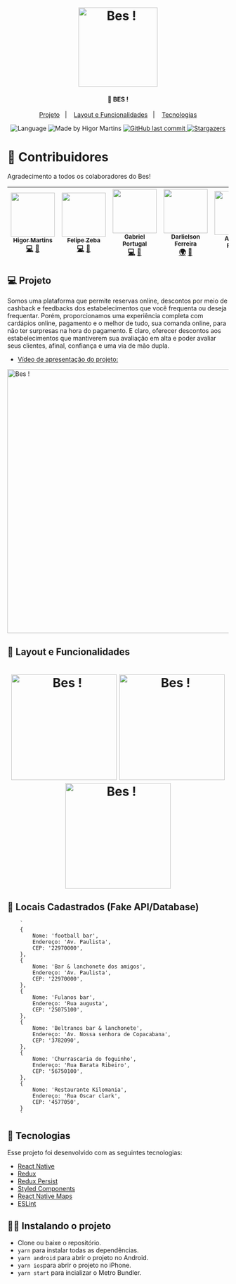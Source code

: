 <h1 align="center">
    <img alt="Bes !" title="#Bes !" src="https://user-images.githubusercontent.com/44583521/86523453-11445a80-be43-11ea-9a21-0e361d1b2a56.png" width="180px" />
</h1>

<h4 align="center">
  🚀 BES !
</h4>

<p align="center">
  <a href="#-projeto">Projeto</a>&nbsp;&nbsp;&nbsp;|&nbsp;&nbsp;&nbsp;
  <a href="#-layout-e-funcionalidades">Layout e Funcionalidades</a>&nbsp;&nbsp;&nbsp;|&nbsp;&nbsp;&nbsp;
  <a href="#-tecnologias">Tecnologias</a>
</p>

<p align="center">		 

  <img alt="Language" src="https://img.shields.io/github/languages/top/MegaHack-Shawee/Ambev?style=for-the-badge">
	
  <img alt="Made by Higor Martins" src="https://img.shields.io/github/languages/count/MegaHack-Shawee/Ambev?style=for-the-badge">

  <a href="https://github.com/MegaHack-Shawee/Ambev" target="_blank">
    <img alt="GitHub last commit" src="https://img.shields.io/github/last-commit/MegaHack-Shawee/Ambev?style=for-the-badge">
  </a>

   <a href="https://github.com/MegaHack-Shawee/Ambev/stargazers" target="_blank">
    <img alt="Stargazers" src="https://img.shields.io/github/stars/MegaHack-Shawee/Ambev?style=for-the-badge">
  </a>
  
</p>

# 🥇 Contribuidores
Agradecimento a todos os colaboradores do Bes!

| [<img src="https://avatars3.githubusercontent.com/u/44821959?s=460&u=3d09f94c26b0fd9b9ed57670c62db54fa3ae0a83&v=4" width="100px;"/><br /><sub><b>Higor Martins</b></sub>](https://www.linkedin.com/in/higormartinsdasilva/)<br /> [💻](https://github.com/MegaHack-Shawee/Mobile "Developer") [📖](https://github.com/MegaHack-Shawee/Mobile "Documentation") | [<img src="https://avatars0.githubusercontent.com/u/51774420?s=460&u=0bc43ec463bfd512986455cfaeac0637f18f24e5&v=4" width="100px;"/><br /><sub><b>Felipe Zeba</b></sub>](https://www.linkedin.com/in/felipe-zeba/)<br /> [💻](https://github.com/MegaHack-Shawee/Mobile "Developer") [📖](https://github.com/MegaHack-Shawee/Mobile "Documentation")  | [<img src="https://avatars3.githubusercontent.com/u/44583521?s=460&u=2bb92913239de8faeb3a3902ec3593782d9b4ac6&v=4" width="100px;"/><br /><sub><b>Gabriel Portugal</b></sub>](https://www.linkedin.com/in/gabrielrportugal/)<br /> [💻](https://github.com/MegaHack-Shawee/Mobile "Developer") [📖](https://github.com/MegaHack-Shawee/Mobile "Documentation") | [<img src="https://media-exp1.licdn.com/dms/image/C4D03AQEcajFmhfGZYw/profile-displayphoto-shrink_200_200/0?e=1594252800&v=beta&t=u0coELVLazK0vriJW0mKApSys2R_NMmmsmMxKcyqbZU" width="100px;"/><br /><sub><b>Darlielson Ferreira</b></sub>](https://www.linkedin.com/in/darlielson-ferreira-86451168/)<br /> [🌍](https://github.com/MegaHack-Shawee/Mobile "Business") [📖](https://github.com/MegaHack-Shawee/Mobile "Documentation") | [<img src="https://media-exp1.licdn.com/dms/image/C4D03AQHfW9FKaYDbQg/profile-displayphoto-shrink_200_200/0?e=1594252800&v=beta&t=zx37Vb7z29nleNd7EPRqD55kyASimvIyb6CDgvH3Dd0" width="100px;"/><br /><sub><b>Amanda Freitas</b></sub>](https://www.linkedin.com/in/amanda-freitas-39a937125/)<br /> [🎨](https://github.com/MegaHack-Shawee/Mobile "UX/UI Designer") [💬](https://github.com/MegaHack-Shawee/Mobile "Development support") |
| :---: | :---: | :---: | :---: | :---: |

## 💻 Projeto

Somos uma plataforma que permite reservas online, descontos por meio de cashback e feedbacks dos estabelecimentos que você frequenta ou deseja frequentar. Porém, proporcionamos uma experiência completa com cardápios online, pagamento e o melhor de tudo, sua comanda online, para não ter surpresas na hora do pagamento. E claro, oferecer descontos aos estabelecimentos que mantiverem sua avaliação em alta e poder avaliar seus clientes, afinal, confiança e uma via de mão dupla.

- [Vídeo de apresentação do projeto:](https://www.youtube.com/watch?v=czH3y8FwNBI&feature=youtu.be)
   
<a href="https://www.youtube.com/watch?v=czH3y8FwNBI&feature=youtu.be" target="_blank">
  <img alt="Bes !" title="#Bes !" src="https://user-images.githubusercontent.com/44821959/86550793-b7fb2a80-bf19-11ea-929c-8fb5b2064a43.png" width="600px" />
</a>

## 🔖 Layout e Funcionalidades

<h1 align="center">
    <img alt="Bes !" title="#Bes !" src="https://user-images.githubusercontent.com/44583521/86523671-d7c11e80-be45-11ea-92af-83f563ba4beb.png" width="240px" />
    <img alt="Bes !" title="#Bes !" src="https://user-images.githubusercontent.com/44583521/86524144-36d66180-be4d-11ea-82f3-70e73cf842c9.png" width="240px" />
    <img alt="Bes !" title="#Bes !" src="https://user-images.githubusercontent.com/44583521/86524148-4d7cb880-be4d-11ea-94c1-3ff2dba2a2b5.png" width="240px" />
</h1>

## 🔖 Locais Cadastrados (Fake API/Database)
        `
        {
            Nome: 'football bar',
            Endereço: 'Av. Paulista',
            CEP: '22970000',
        },
        {
            Nome: 'Bar & lanchonete dos amigos',
            Endereço: 'Av. Paulista',
            CEP: '22970000',
        },
        {
            Nome: 'Fulanos bar',
            Endereço: 'Rua augusta',
            CEP: '25075100',
        },
        {
            Nome: 'Beltranos bar & lanchonete',
            Endereço: 'Av. Nossa senhora de Copacabana',
            CEP: '3782090',
        },
        {
            Nome: 'Churrascaria do foguinho',
            Endereço: 'Rua Barata Ribeiro',
            CEP: '56750100',
        },
        {
            Nome: 'Restaurante Kilomania',
            Endereço: 'Rua Oscar clark',
            CEP: '4577050',
        }
        `
## 🚀 Tecnologias

Esse projeto foi desenvolvido com as seguintes tecnologias:

- [React Native](https://facebook.github.io/react-native/)
- [Redux](https://redux.js.org/)
- [Redux Persist](https://www.npmjs.com/package/redux-persist)
- [Styled Components](https://styled-components.com/)
- [React Native Maps](https://www.npmjs.com/package/react-native-maps)
- [ESLint](https://eslint.org/)

## 🏃‍♂️ Instalando o projeto

- Clone ou baixe o repositório.
- `yarn` para instalar todas as dependências.
- `yarn android` para abrir o projeto no Android.
- `yarn ios`para abrir o projeto no iPhone.
- `yarn start` para incializar o Metro Bundler.
